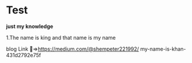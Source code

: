 # Test
**just my knowledge**

1.The name is king and that name is my name

blog Link :link:=>https://medium.com/@shempeter221992/
                  my-name-is-khan-431d2792e75f